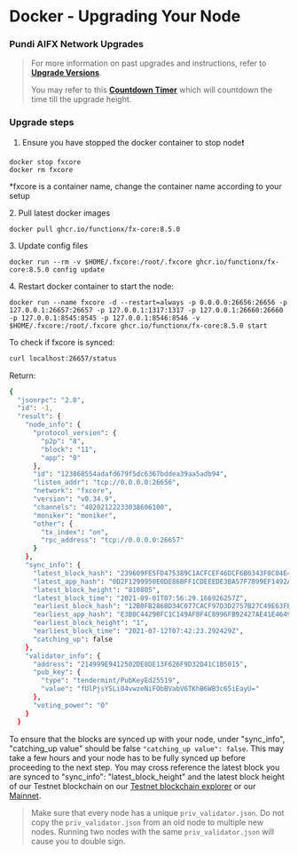 # Docker - Upgrading Your Node

### Pundi AIFX Network Upgrades

> For more information on past upgrades and instructions, refer to [**Upgrade Versions**](../versions/).
>
> You may refer to this [**Countdown Timer**](https://pundiscan.io/fxcore/block/countdown/19616000?chainId=fxcore) which will countdown the time till the upgrade height.

### Upgrade steps

1. Ensure you have stopped the docker container to stop node❗

```
docker stop fxcore
docker rm fxcore
```

\*fxcore is a container name, change the container name according to your setup

2\. Pull latest docker images

```
docker pull ghcr.io/functionx/fx-core:8.5.0
```

3\. Update config files

```shell
docker run --rm -v $HOME/.fxcore:/root/.fxcore ghcr.io/functionx/fx-core:8.5.0 config update
```

4\. Restart docker container to start the node:

```shell
docker run --name fxcore -d --restart=always -p 0.0.0.0:26656:26656 -p 127.0.0.1:26657:26657 -p 127.0.0.1:1317:1317 -p 127.0.0.1:26660:26660 -p 127.0.0.1:8545:8545 -p 127.0.0.1:8546:8546 -v $HOME/.fxcore:/root/.fxcore ghcr.io/functionx/fx-core:8.5.0 start
```

To check if fxcore is synced:

```bash
curl localhost:26657/status
```

Return:

```bash
{
  "jsonrpc": "2.0",
  "id": -1,
  "result": {
    "node_info": {
      "protocol_version": {
        "p2p": "8",
        "block": "11",
        "app": "0"
      },
      "id": "123868554adafd679f5dc6367bddea39aa5adb94",
      "listen_addr": "tcp://0.0.0.0:26656",
      "network": "fxcore",
      "version": "v0.34.9",
      "channels": "40202122233038606100",
      "moniker": "moniker",
      "other": {
        "tx_index": "on",
        "rpc_address": "tcp://0.0.0.0:26657"
      }
    },
    "sync_info": {
      "latest_block_hash": "239609FE5FD475389C1ACFCEF46DCF6B0343F0C04E43A7968677809C2D489F3F",
      "latest_app_hash": "0D2F1299950E0DE86BFF1CDEEEDE3BA57F7899EF1492A6E6809DF3060164046D",
      "latest_block_height": "810805",
      "latest_block_time": "2021-09-01T07:56:29.166926257Z",
      "earliest_block_hash": "12B0FB286BD34C077CACF97D3D2757B27C49E63FB81E6262399FF11A3C3C002E",
      "earliest_app_hash": "E3B0C44298FC1C149AFBF4C8996FB92427AE41E4649B934CA495991B7852B855",
      "earliest_block_height": "1",
      "earliest_block_time": "2021-07-12T07:42:23.292429Z",
      "catching_up": false
    },
    "validator_info": {
      "address": "214999E9412502DE8DE13F626F9D32D41C1B5015",
      "pub_key": {
        "type": "tendermint/PubKeyEd25519",
        "value": "fUlPjsYSLi04vwzeNiFObBVabV6TKhB6WB3c65iEayU="
      },
      "voting_power": "0"
    }
  }
```

To ensure that the blocks are synced up with your node, under "sync\_info", "catching\_up value" should be false `"catching_up value": false`. This may take a few hours and your node has to be fully synced up before proceeding to the next step. You may cross reference the latest block you are synced to "sync\_info": "latest\_block\_height" and the latest block height of our Testnet blockchain on our [Testnet blockchain explorer](https://testnet-explorer.functionx.io/fxcore/blocks) or our [Mainnet](https://explorer.functionx.io/fxcore/proposals).

> Make sure that every node has a unique `priv_validator.json`. Do not copy the `priv_validator.json` from an old node to multiple new nodes. Running two nodes with the same `priv_validator.json` will cause you to double sign.

